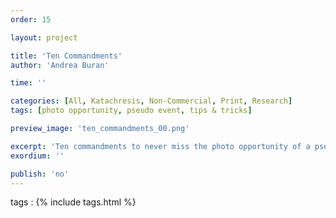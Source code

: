 ```yaml
---
order: 15

layout: project

title: 'Ten Commandments'
author: 'Andrea Buran'

time: ''

categories: [All, Katachresis, Non-Commercial, Print, Research]
tags: [photo opportunity, pseudo event, tips & tricks]

preview_image: 'ten_commandments_00.png'

excerpt: 'Ten commandments to never miss the photo opportunity of a pseudo-event.'
exordium: ''

publish: 'no'
---
```


tags
: {% include tags.html %}